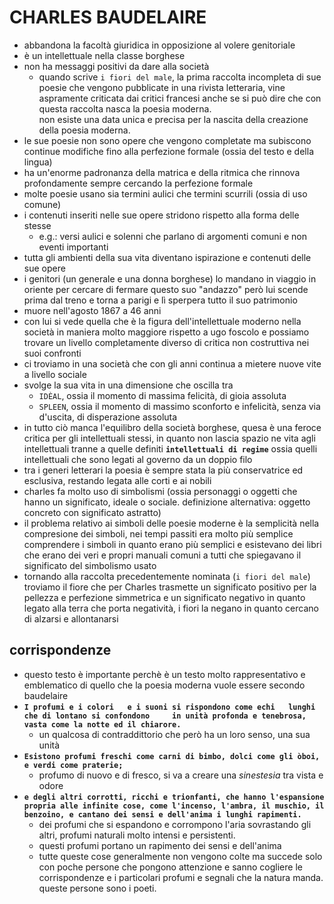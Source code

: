 # CHARLES BAUDELAIRE
- abbandona la facoltà giuridica in opposizione al volere genitoriale
- è un intellettuale nella classe borghese
- non ha messaggi positivi da dare alla società
    - quando scrive `i fiori del male`, la prima raccolta incompleta di sue poesie che vengono pubblicate in una rivista letteraria, vine aspramente criticata dai critici francesi anche se si può dire che con questa raccolta nasca la poesia moderna.  
    non esiste una data unica e precisa per la nascita della creazione della poesia moderna.
- le sue poesie non sono opere che vengono completate ma subiscono continue modifiche fino alla perfezione formale (ossia del testo e della lingua)
- ha un'enorme padronanza della matrica e della ritmica che rinnova profondamente sempre cercando la perfezione formale
- molte poesie usano sia termini aulici  che termini scurrili (ossia di uso comune)
- i contenuti inseriti nelle sue opere stridono rispetto alla forma delle stesse
    - e.g.: versi aulici e solenni che parlano di argomenti comuni e non eventi importanti
- tutta gli ambienti della sua vita diventano ispirazione e contenuti delle sue opere
- i genitori (un generale e una donna borghese) lo mandano in viaggio in oriente per cercare di fermare questo suo "andazzo" però lui scende prima dal treno e torna a parigi e lì sperpera tutto il suo patrimonio
- muore nell'agosto 1867 a 46 anni
- con lui si vede quella che è la figura dell'intellettuale moderno nella società in maniera molto maggiore rispetto a ugo foscolo e possiamo trovare un livello completamente diverso di critica non costruttiva nei suoi confronti
- ci troviamo in una società che con gli anni continua a mietere nuove vite a livello sociale
- svolge la sua vita in una dimensione che oscilla tra
    - `IDÈAL`, ossia il momento di massima felicità, di gioia assoluta
    - `SPLEEN`, ossia il momento di massimo sconforto e infelicità, senza via d'uscita, di disperazione assoluta   
- in tutto ciò manca l'equilibro della società borghese, quesa è una feroce critica per gli intellettuali stessi, in quanto non lascia spazio ne vita agli intellettuali tranne a quelle definiti **`intellettuali di regime`** ossia quelli intellettuali che sono legati al governo da un doppio filo
- tra i generi letterari la poesia è sempre stata la più conservatrice ed esclusiva, restando legata alle corti e ai nobili
- charles fa molto uso di simbolismi (ossia personaggi o oggetti che hanno un significato, ideale o sociale. definizione alternativa: oggetto concreto con significato astratto)
- il problema relativo ai simboli delle poesie moderne è la semplicità nella compresione dei simboli, nei tempi passiti era molto più semplice comprendere i simboli in quanto erano più semplici e esistevano dei libri che erano dei veri e propri manuali comuni a tutti che spiegavano il significato del simbolismo usato
- tornando alla raccolta precedentemente nominata (`i fiori del male`) troviamo il fiore che per Charles trasmette un significato positivo per la pellezza e perfezione simmetrica e un significato negativo in quanto legato alla terra che porta negatività, i fiori la negano in quanto cercano di alzarsi e allontanarsi
## corrispondenze
- questo testo è importante perchè è un testo molto rappresentativo e emblematico di quello che la poesia moderna vuole essere secondo baudelaire
- **`I profumi e i colori  
e i suoni si rispondono come echi  
lunghi che di lontano si confondono    
in unità profonda e tenebrosa,  
vasta come la notte ed il chiarore.`**
    - un qualcosa di contraddittorio che però ha un loro senso, una sua unità
- **`Esistono profumi freschi come carni di bimbo, dolci come gli òboi, e verdi come praterie;`**
    - profumo di nuovo e di fresco, si va a creare una *sinestesia* tra vista e odore
- **`e degli altri corrotti, ricchi e trionfanti, che hanno l'espansione propria alle infinite cose, come l'incenso, l'ambra, il muschio, il benzoino, e cantano dei sensi e dell'anima i lunghi rapimenti.`**
    - dei profumi che si espandono e corrompono l'aria sovrastando gli altri, profumi naturali molto intensi e persistenti.
    - questi profumi portano un rapimento dei sensi e dell'anima
    - tutte queste cose generalmente non vengono colte ma succede solo con poche persone che pongono attenzione e sanno cogliere le corrispondenze e i particolari profumi e segnali che la natura manda. queste persone sono i poeti.